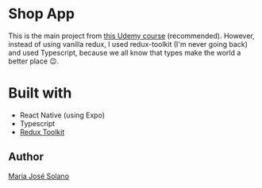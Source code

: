 # Shop App
This is the main project from [this Udemy course](https://www.udemy.com/course/react-native-the-practical-guide/) (recommended). However, instead of using vanilla redux, I used redux-toolkit (I'm never going back) and used Typescript, because we all know that types make the world a better place 😉.

# Built with
* React Native (using Expo)
* Typescript
* [Redux Toolkit](https://redux-toolkit.js.org/)

## Author
[Maria José Solano](https://www.maria-sol-os.com/)
